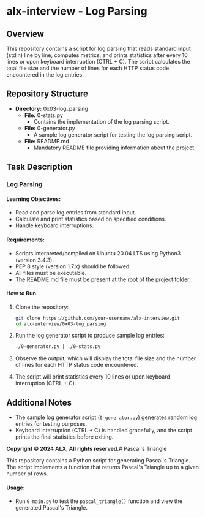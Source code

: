 # alx-interview - Log Parsing

## Overview

This repository contains a script for log parsing that reads standard input (stdin) line by line, computes metrics, and prints statistics after every 10 lines or upon keyboard interruption (CTRL + C). The script calculates the total file size and the number of lines for each HTTP status code encountered in the log entries.

## Repository Structure

- **Directory:** 0x03-log_parsing
  - **File:** 0-stats.py
    - Contains the implementation of the log parsing script.
  - **File:** 0-generator.py
    - A sample log generator script for testing the log parsing script.
  - **File:** README.md
    - Mandatory README file providing information about the project.

## Task Description

### Log Parsing

#### Learning Objectives:
- Read and parse log entries from standard input.
- Calculate and print statistics based on specified conditions.
- Handle keyboard interruptions.

#### Requirements:
- Scripts interpreted/compiled on Ubuntu 20.04 LTS using Python3 (version 3.4.3).
- PEP 8 style (version 1.7.x) should be followed.
- All files must be executable.
- The README.md file must be present at the root of the project folder.

#### How to Run

1. Clone the repository:
   ```bash
   git clone https://github.com/your-username/alx-interview.git
   cd alx-interview/0x03-log_parsing
   ```

2. Run the log generator script to produce sample log entries:
   ```bash
   ./0-generator.py | ./0-stats.py
   ```

3. Observe the output, which will display the total file size and the number of lines for each HTTP status code encountered.

4. The script will print statistics every 10 lines or upon keyboard interruption (CTRL + C).

## Additional Notes

- The sample log generator script (`0-generator.py`) generates random log entries for testing purposes.
- Keyboard interruption (CTRL + C) is handled gracefully, and the script prints the final statistics before exiting.

**Copyright © 2024 ALX, All rights reserved.**# Pascal's Triangle

This repository contains a Python script for generating Pascal's Triangle. The script implements a function that returns Pascal's Triangle up to a given number of rows.

#### Usage:

- Run `0-main.py` to test the `pascal_triangle()` function and view the generated Pascal's Triangle.
